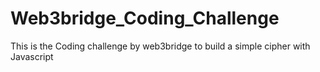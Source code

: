 # Web3bridge_Coding_Challenge
This is the Coding challenge by web3bridge to build a simple cipher with Javascript
